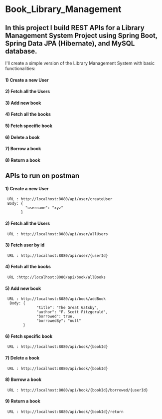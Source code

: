 # Book_Library_Management
## In this project I build REST APIs for a Library Management System Project using Spring Boot, Spring Data JPA (Hibernate), and MySQL database.
I'll create a simple version of the Library Management System with basic functionalities:
#### 1) Create a new User
#### 2) Fetch all the Users
#### 3) Add new book
#### 4) Fetch all the books
#### 5) Fetch specific book
#### 6) Delete a book
#### 7) Borrow a book
#### 8) Return a book

## APIs to run on postman
#### 1) Create a new User
     URL : http://localhost:8080/api/user/createUser
     Body: {
             "username": "xyz"
           }

#### 2) Fetch all the Users
     URL : http://localhost:8080/api/user/allUsers
     

#### 3) Fetch user by id
     URL : http://localhost:8080/api/user/{userId}
     

#### 4) Fetch all the books
     URL :http://localhost:8080/api/book/allBooks
     

#### 5) Add new book
     URL : http://localhost:8080/api/book/addBook
      Body: {
                  "title": "The Great Gatsby",
                  "author": "F. Scott Fitzgerald",
                  "borrowed": true,
                  "borrowedBy": "null"
            }
     

#### 6) Fetch specific book
     URL : http://localhost:8080/api/book/{bookId}
     

#### 7) Delete a book
     URL : http://localhost:8080/api/book/{bookId}
     

#### 8) Borrow a book
     URL : http://localhost:8080/api/book/{bookId}/borrowed/{userId}
     

#### 9) Return a book
     URL : http://localhost:8080/api/book/{bookId}/return
